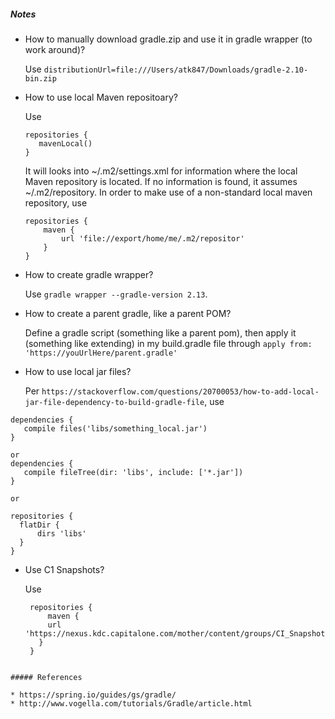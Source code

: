 ##### Notes 

* How to manually download gradle.zip and use it in gradle wrapper (to work around)? 

  Use `distributionUrl=file:///Users/atk847/Downloads/gradle-2.10-bin.zip`

* How to use local Maven repositoary? 

  Use 
  ```
  repositories {
     mavenLocal()
  }
  ```
  It will looks into ~/.m2/settings.xml for information where the local Maven repository 
  is located. If no information is found, it assumes ~/.m2/repository.  In order to make 
  use of a non-standard local maven repository, use 
  ```
  repositories {
      maven {
          url 'file://export/home/me/.m2/repositor'
      }
  }
  ```
 * How to create gradle wrapper? 
 
    Use `gradle wrapper --gradle-version 2.13`. 
    
 * How to create a parent gradle, like a parent POM? 
 
    Define a gradle script (something like a parent pom), then apply it (something like extending) in my build.gradle file through `apply from: 'https://youUrlHere/parent.gradle'`
    
 * How to use local jar files? 
 
    Per `https://stackoverflow.com/questions/20700053/how-to-add-local-jar-file-dependency-to-build-gradle-file`, use 

 ```
 dependencies {
    compile files('libs/something_local.jar')
 }
 
 or
 dependencies {
    compile fileTree(dir: 'libs', include: ['*.jar'])
 }
 
 or 
 
 repositories {
   flatDir {
       dirs 'libs'
   }
 }
 ```
 
 * Use C1 Snapshots? 
 
   Use 
   
   ```
    repositories {
        maven {
        url 'https://nexus.kdc.capitalone.com/mother/content/groups/CI_Snapshots'
      }
    }
  ```

##### References

* https://spring.io/guides/gs/gradle/
* http://www.vogella.com/tutorials/Gradle/article.html


